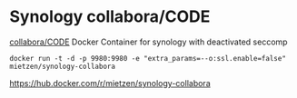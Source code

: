 # Synology collabora/CODE
[collabora/CODE](https://hub.docker.com/r/collabora/code) Docker Container for synology with deactivated seccomp

`docker run -t -d -p 9980:9980 -e "extra_params=--o:ssl.enable=false" mietzen/synology-collabora`

https://hub.docker.com/r/mietzen/synology-collabora
